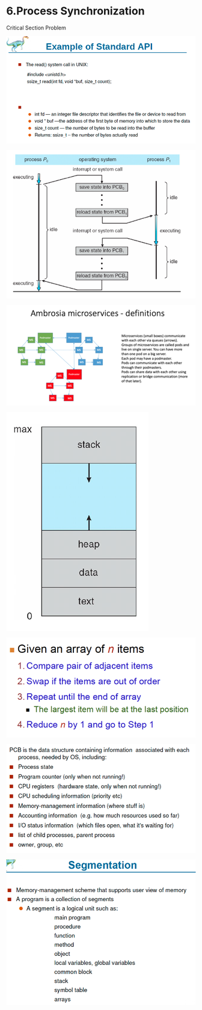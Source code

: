 # 6.Process Synchronization

Critical Section Problem 

![](../.gitbook/assets/image%20%289%29.png)

![](../.gitbook/assets/image%20%2892%29.png)

![](../.gitbook/assets/image%20%28139%29.png)

![](../.gitbook/assets/image%20%28121%29.png)

![](../.gitbook/assets/image%20%2840%29.png)

![](../.gitbook/assets/image%20%2872%29.png)

![](../.gitbook/assets/image%20%2817%29.png)

